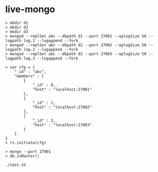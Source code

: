 live-mongo
=============
    > mkdir d1
    > mkdir d2
    > mkdir d3
    > mongod --replSet abc --dbpath d1 --port 27001 --oplogSize 50 --logpath log.1 --logappend --fork
    > mongod --replSet abc --dbpath d2 --port 27002 --oplogSize 50 --logpath log.2 --logappend --fork
    > mongod --replSet abc --dbpath d3 --port 27003 --oplogSize 50 --logpath log.3 --logappend --fork

    > var cfg = {
        "_id" : "abc",
        "members" : [
            {
                "_id" : 0,
                "host" : "localhost:27001"
            },
            {
                "_id" : 1,
                "host" : "localhost:27002"
            },
            {
                "_id" : 2,
                "host" : "localhost:27003"
            }
        ]
    }
    > rs.initiate(cfg)

    > mongo --port 27001
    > db.isMaster()
<!--
    https://github.com/mongodb/mongo/tree/master/src/mongo/db/matcher
    https://github.com/meteor/meteor/tree/devel/packages/mongo-livedata
    https://github.com/cayasso/mongo-oplog
    https://github.com/TorchlightSoftware/mongo-watch
    https://github.com/arunoda/meteor-smart-collections


    best way to compare two objects in javascript
        http://stackoverflow.com/questions/1068834/object-comparison-in-javascript
        http://stackoverflow.com/a/1144249/2104729
        http://lodash.com/docs#isEqual
-->
    ./test.sh
